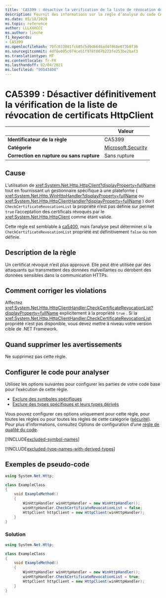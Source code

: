 ```yaml
---
title: 'CA5399 : désactive la vérification de la liste de révocation de certificats HttpClient (analyse du code)'
description: Fournit des informations sur la règle d’analyse du code CA5399, notamment les causes, comment corriger les violations et quand la supprimer.
ms.date: 05/18/2020
ms.topic: reference
author: LLLXXXCCC
ms.author: linche
f1_keywords:
- CA5399
ms.openlocfilehash: 70fc033081fcb85c5d9d6646ad4f868e673b8f36
ms.sourcegitcommit: 4df8e005c074ceb1f978f007b222fe253be2baf3
ms.translationtype: MT
ms.contentlocale: fr-FR
ms.lasthandoff: 02/04/2021
ms.locfileid: "99543408"
---
```

# <a name="ca5399-definitely-disable-httpclient-certificate-revocation-list-check"></a>CA5399 : Désactiver définitivement la vérification de la liste de révocation de certificats HttpClient

| | Valeur |
|-|-|
| **Identificateur de la règle** |CA5399|
| **Catégorie** |[Microsoft.Security](security-warnings.md)|
| **Correction en rupture ou sans rupture** |Sans rupture|

## <a name="cause"></a>Cause

L’utilisation de <xref:System.Net.Http.HttpClient?displayProperty=fullName> tout en fournissant un gestionnaire spécifique à une plateforme ( <xref:System.Net.Http.WinHttpHandler?displayProperty=fullName> ou <xref:System.Net.Http.HttpClientHandler?displayProperty=fullName> ) dont `CheckCertificateRevocationList` la propriété n’est pas définie sur permet `true` l’acceptation des certificats révoqués par le <xref:System.Net.Http.HttpClient> comme étant valide.

Cette règle est semblable à [ca5400](ca5400.md), mais l’analyse peut déterminer si la `CheckCertificateRevocationList` propriété est définitivement `false` ou non définie.

## <a name="rule-description"></a>Description de la règle

Un certificat révoqué n’est plus approuvé. Elle peut être utilisée par des attaquants qui transmettent des données malveillantes ou dérobent des données sensibles dans la communication HTTPs.

## <a name="how-to-fix-violations"></a>Comment corriger les violations

Affectez <xref:System.Net.Http.HttpClientHandler.CheckCertificateRevocationList?displayProperty=fullName> explicitement à la propriété `true` . Si la <xref:System.Net.Http.HttpClientHandler.CheckCertificateRevocationList> propriété n’est pas disponible, vous devez mettre à niveau votre version cible de .NET Framework.

## <a name="when-to-suppress-warnings"></a>Quand supprimer les avertissements

Ne supprimez pas cette règle.

## <a name="configure-code-to-analyze"></a>Configurer le code pour analyser

Utilisez les options suivantes pour configurer les parties de votre code base pour l’exécution de cette règle.

- [Exclure des symboles spécifiques](#exclude-specific-symbols)
- [Exclure des types spécifiques et leurs types dérivés](#exclude-specific-types-and-their-derived-types)

Vous pouvez configurer ces options uniquement pour cette règle, pour toutes les règles ou pour toutes les règles de cette catégorie ([sécurité](security-warnings.md)). Pour plus d’informations, consultez Options de configuration d’une [règle de qualité du code](../code-quality-rule-options.md).

[!INCLUDE[excluded-symbol-names](~/includes/code-analysis/excluded-symbol-names.md)]

[!INCLUDE[excluded-type-names-with-derived-types](~/includes/code-analysis/excluded-type-names-with-derived-types.md)]

## <a name="pseudo-code-examples"></a>Exemples de pseudo-code

```csharp
using System.Net.Http;

class ExampleClass
{
    void ExampleMethod()
    {
        WinHttpHandler winHttpHandler = new WinHttpHandler();
        winHttpHandler.CheckCertificateRevocationList = false;
        HttpClient httpClient = new HttpClient(winHttpHandler);
    }
}
```

### <a name="solution"></a>Solution

```csharp
using System.Net.Http;

class ExampleClass
{
    void ExampleMethod()
    {
        WinHttpHandler winHttpHandler = new WinHttpHandler();
        winHttpHandler.CheckCertificateRevocationList = true;
        HttpClient httpClient = new HttpClient(winHttpHandler);
    }
}
```
